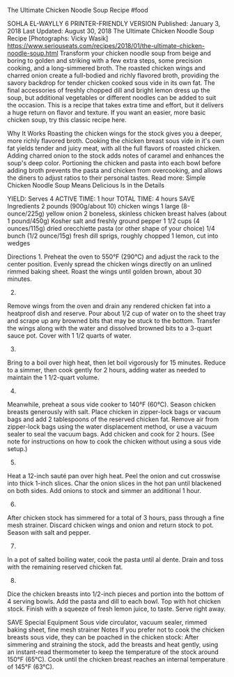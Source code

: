 The Ultimate Chicken Noodle Soup Recipe
#food 

SOHLA EL-WAYLLY
6     PRINTER-FRIENDLY VERSION
Published: January 3, 2018 Last Updated: August 30, 2018
The Ultimate Chicken Noodle Soup Recipe
[Photographs: Vicky Wasik]
https://www.seriouseats.com/recipes/2018/01/the-ultimate-chicken-noodle-soup.html
Transform your chicken noodle soup from beige and boring to golden and striking with a few extra steps, some precision cooking, and a long-simmered broth. The roasted chicken wings and charred onion create a full-bodied and richly flavored broth, providing the savory backdrop for tender chicken cooked sous vide in its own fat. The final accessories of freshly chopped dill and bright lemon dress up the soup, but additional vegetables or different noodles can be added to suit the occasion. This is a recipe that takes extra time and effort, but it delivers a huge return on flavor and texture. If you want an easier, more basic chicken soup, try this classic recipe here.

Why It Works
Roasting the chicken wings for the stock gives you a deeper, more richly flavored broth.
Cooking the chicken breast sous vide in it's own fat yields tender and juicy meat, with all the full flavors of roasted chicken.
Adding charred onion to the stock adds notes of caramel and enhances the soup's deep color.
Portioning the chicken and pasta into each bowl before adding broth prevents the pasta and chicken from overcooking, and allows the diners to adjust ratios to their personal tastes.
Read more: Simple Chicken Noodle Soup Means Delicious Is in the Details

YIELD:
Serves 4
ACTIVE TIME:
1 hour
TOTAL TIME:
4 hours
 SAVE
Ingredients
2 pounds (900g/about 10) chicken wings
1 large (8-ounce/225g) yellow onion
2 boneless, skinless chicken breast halves (about 1 pound/450g)
Kosher salt and freshly ground pepper
1 1/2 cups (4 ounces/115g) dried orecchiette pasta (or other shape of your choice)
1/4 bunch (1/2 ounce/15g) fresh dill sprigs, roughly chopped
1 lemon, cut into wedges

Directions
1.
Preheat the oven to 550°F (290°C) and adjust the rack to the center position. Evenly spread the chicken wings directly on an unlined rimmed baking sheet. Roast the wings until golden brown, about 30 minutes.

2.
Remove wings from the oven and drain any rendered chicken fat into a heatproof dish and reserve. Pour about 1/2 cup of water on to the sheet tray and scrape up any browned bits that may be stuck to the bottom. Transfer the wings along with the water and dissolved browned bits to a 3-quart sauce pot. Cover with 1 1/2 quarts of water.

3.
Bring to a boil over high heat, then let boil vigorously for 15 minutes. Reduce to a simmer, then cook gently for 2 hours, adding water as needed to maintain the 1 1/2-quart volume.

4.
Meanwhile, preheat a sous vide cooker to 140°F (60°C). Season chicken breasts generously with salt. Place chicken in zipper-lock bags or vacuum bags and add 2 tablespoons of the reserved chicken fat. Remove air from zipper-lock bags using the water displacement method, or use a vacuum sealer to seal the vacuum bags. Add chicken and cook for 2 hours. (See note for instructions on how to cook the chicken without using a sous vide setup.)

5.
Heat a 12-inch sauté pan over high heat. Peel the onion and cut crosswise into thick 1-inch slices. Char the onion slices in the hot pan until blackened on both sides. Add onions to stock and simmer an additional 1 hour.

6.
After chicken stock has simmered for a total of 3 hours, pass through a fine mesh strainer. Discard chicken wings and onion and return stock to pot. Season with salt and pepper.

7.
In a pot of salted boiling water, cook the pasta until al dente. Drain and toss with the remaining reserved chicken fat.

8.
Dice the chicken breasts into 1/2-inch pieces and portion into the bottom of 4 serving bowls. Add the pasta and dill to each bowl. Top with hot chicken stock. Finish with a squeeze of fresh lemon juice, to taste. Serve right away.

 SAVE
Special Equipment
Sous vide circulator, vacuum sealer, rimmed baking sheet, fine mesh strainer
Notes
If you prefer not to cook the chicken breasts sous vide, they can be poached in the chicken stock: After simmering and straining the stock, add the breasts and heat gently, using an instant-read thermometer to keep the temperature of the stock around 150°F (65°C). Cook until the chicken breast reaches an internal temperature of 145°F (63°C).